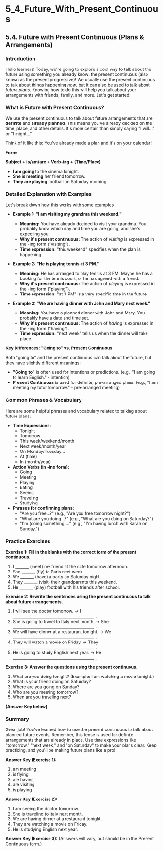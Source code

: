 # 5_4_Future_With_Present_Continuous

## 5.4. Future with Present Continuous (Plans & Arrangements)

### Introduction

Hello learners! Today, we're going to explore a cool way to talk about the future using something you already know: the present continuous (also known as the present progressive)! We usually use the present continuous to talk about things happening *now*, but it can also be used to talk about *future plans*. Knowing how to do this will help you talk about your arrangements with friends, family, and more. Let's get started!

### What is Future with Present Continuous?

We use the present continuous to talk about future arrangements that are **definite** and **already planned**.  This means you've already decided on the time, place, and other details. It's more certain than simply saying "I will..." or "I might..."

Think of it like this: You've already made a plan and it's on your calendar!

**Form:**

**Subject + is/am/are + Verb-ing + (Time/Place)**

*   **I am going** to the cinema tonight.
*   **She is meeting** her friend tomorrow.
*   **They are playing** football on Saturday morning.

### Detailed Explanation with Examples

Let's break down how this works with some examples:

*   **Example 1: "I am visiting my grandma this weekend."**
    *   **Meaning:**  You have already decided to visit your grandma. You probably know which day and time you are going, and she's expecting you.
    *   **Why it's present continuous:** The action of *visiting* is expressed in the -ing form ("visiting").
    *   **Time expression:** "this weekend" specifies when the plan is happening.

*   **Example 2: "He is playing tennis at 3 PM."**
    *   **Meaning:** He has arranged to play tennis at 3 PM. Maybe he has a booking for the tennis court, or he has agreed with a friend.
    *   **Why it's present continuous:** The action of *playing* is expressed in the -ing form ("playing").
    *   **Time expression:** "at 3 PM" is a very specific time in the future.

*   **Example 3: "We are having dinner with John and Mary next week."**
    *   **Meaning:** You have a planned dinner with John and Mary.  You probably have a date and time set.
    *   **Why it's present continuous:** The action of *having* is expressed in the -ing form ("having").
    *   **Time expression:** "next week" tells us when the dinner will take place.

**Key Differences:  "Going to" vs. Present Continuous**

Both "going to" and the present continuous can talk about the future, but they have slightly different meanings:

*   **"Going to"** is often used for intentions or predictions. (e.g., "I am going to learn English." - intention)
*   **Present Continuous** is used for definite, pre-arranged plans. (e.g., "I am meeting my tutor tomorrow." - pre-arranged meeting)

### Common Phrases & Vocabulary

Here are some helpful phrases and vocabulary related to talking about future plans:

*   **Time Expressions:**
    *   Tonight
    *   Tomorrow
    *   This week/weekend/month
    *   Next week/month/year
    *   On Monday/Tuesday...
    *   At (time)
    *   In (month/year)
*   **Action Verbs (in -ing form):**
    *   Going
    *   Meeting
    *   Playing
    *   Eating
    *   Seeing
    *   Traveling
    *   Studying
*   **Phrases for confirming plans:**
    *   "Are you free...?" (e.g., "Are you free tomorrow night?")
    *   "What are you doing...?" (e.g., "What are you doing on Saturday?")
    *   "I'm (doing something)..." (e.g., "I'm having lunch with Sarah on Sunday.")

### Practice Exercises

**Exercise 1: Fill in the blanks with the correct form of the present continuous.**

1. I _______ (meet) my friend at the cafe tomorrow afternoon.
2. She _______ (fly) to Paris next week.
3. We _______ (have) a party on Saturday night.
4. They _______ (visit) their grandparents this weekend.
5. He _______ (play) football with his friends after school.

**Exercise 2: Rewrite the sentences using the present continuous to talk about future arrangements.**

1. I will see the doctor tomorrow.  -> I __________________________________________ .
2. She is going to travel to Italy next month. -> She __________________________________________ .
3. We will have dinner at a restaurant tonight. -> We __________________________________________ .
4. They will watch a movie on Friday. -> They __________________________________________ .
5. He is going to study English next year. -> He __________________________________________ .

**Exercise 3:  Answer the questions using the present continuous.**

1. What are you doing tonight?  (Example: I am watching a movie tonight.)
2. What is your friend doing on Saturday?
3. Where are you going on Sunday?
4. Who are you meeting tomorrow?
5. When are you traveling next?

**(Answer Key below)**

### Summary

Great job! You've learned how to use the present continuous to talk about planned future events.  Remember, this tense is used for definite arrangements that are already in place. Use time expressions like "tomorrow," "next week," and "on Saturday" to make your plans clear. Keep practicing, and you'll be making future plans like a pro!

**Answer Key (Exercise 1):**

1. am meeting
2. is flying
3. are having
4. are visiting
5. is playing

**Answer Key (Exercise 2):**

1. I am seeing the doctor tomorrow.
2. She is traveling to Italy next month.
3. We are having dinner at a restaurant tonight.
4. They are watching a movie on Friday.
5. He is studying English next year.

**Answer Key (Exercise 3):**  (Answers will vary, but should be in the Present Continuous form.)

